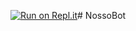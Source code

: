 [![Run on Repl.it](https://repl.it/badge/github/Lucas-Garavaglia/NossoBot)](https://repl.it/github/Lucas-Garavaglia/NossoBot)# NossoBot